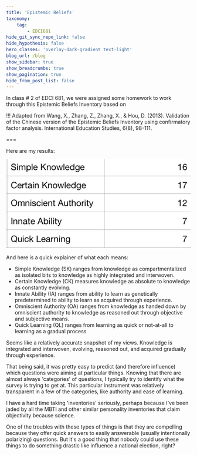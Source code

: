```yaml
---
title: 'Epistemic Beliefs'
taxonomy:
    tag:
        - EDCI681
hide_git_sync_repo_link: false
hide_hypothesis: false
hero_classes: 'overlay-dark-gradient text-light'
blog_url: /blog
show_sidebar: true
show_breadcrumbs: true
show_pagination: true
hide_from_post_list: false
---
```


In class # 2 of EDCI 681, we were assigned some homework to work through this Epistemic Beliefs Inventory based on

!!! Adapted from Wang, X., Zhang, Z., Zhang, X., & Hou, D. (2013). Validation of the Chinese version of the Epistemic Beliefs Inventory using confirmatory factor analysis. International Education Studies, 6(8), 98-111.

===

Here are my results:

![](epistemic-beliefs.png)

And here is a quick explainer of what each means:

- Simple Knowledge (SK) ranges from knowledge as compartmentalized as isolated bits to knowledge as highly integrated and interwoven.
- Certain Knowledge (CK) measures knowledge as absolute to knowledge as constantly evolving.
- Innate Ability (IA) ranges from ability to learn as genetically predetermined to ability to learn as acquired through experience.
- Omniscient Authority (OA) ranges from knowledge as handed down by omniscient authority to knowledge as reasoned out through objective and subjective means.
- Quick Learning (QL) ranges from learning as quick or not-at-all to learning as a gradual process

Seems like a relatively accurate snapshot of my views. Knowledge is integrated and interwoven, evolving, reasoned out, and acquired gradually through experience.

That being said, it was pretty easy to predict (and therefore influence) which questions were aiming at particular things. Knowing that there are almost always 'categories' of questions, I typically try to identify what the survey is trying to get at. This particular instrument was relatively transparent in a few of the categories, like authority and ease of learning.

I have a hard time taking 'inventories' seriously, perhaps because I've been jaded by all the MBTI and other similar personality inventories that claim objectivity because science.

One of the troubles with these types of things is that they are compelling because they offer quick answers to easily answerable (usually intentionally polarizing) questions. But it's a good thing that nobody could use these things to do something drastic like influence a national election, right?
